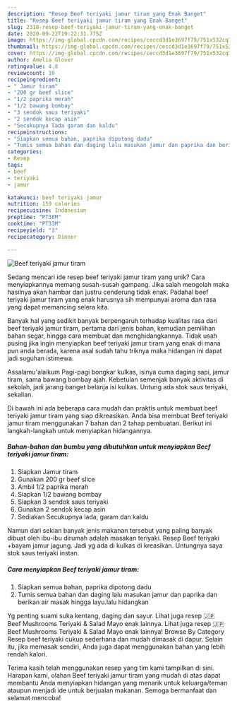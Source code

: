 ```yaml
---
description: "Resep Beef teriyaki jamur tiram yang Enak Banget"
title: "Resep Beef teriyaki jamur tiram yang Enak Banget"
slug: 2318-resep-beef-teriyaki-jamur-tiram-yang-enak-banget
date: 2020-09-22T19:22:31.775Z
image: https://img-global.cpcdn.com/recipes/ceccd3d1e3697f79/751x532cq70/beef-teriyaki-jamur-tiram-foto-resep-utama.jpg
thumbnail: https://img-global.cpcdn.com/recipes/ceccd3d1e3697f79/751x532cq70/beef-teriyaki-jamur-tiram-foto-resep-utama.jpg
cover: https://img-global.cpcdn.com/recipes/ceccd3d1e3697f79/751x532cq70/beef-teriyaki-jamur-tiram-foto-resep-utama.jpg
author: Amelia Glover
ratingvalue: 4.8
reviewcount: 10
recipeingredient:
- " Jamur tiram"
- "200 gr beef slice"
- "1/2 paprika merah"
- "1/2 bawang bombay"
- "3 sendok saus teriyaki"
- "2 sendok kecap asin"
- "Secukupnya lada garam dan kaldu"
recipeinstructions:
- "Siapkan semua bahan, paprika dipotong dadu"
- "Tumis semua bahan dan daging lalu masukan jamur dan paprika dan berikan air masak hingga layu.lalu hidangkan"
categories:
- Resep
tags:
- beef
- teriyaki
- jamur

katakunci: beef teriyaki jamur 
nutrition: 159 calories
recipecuisine: Indonesian
preptime: "PT38M"
cooktime: "PT33M"
recipeyield: "3"
recipecategory: Dinner

---
```



![Beef teriyaki jamur tiram](https://img-global.cpcdn.com/recipes/ceccd3d1e3697f79/751x532cq70/beef-teriyaki-jamur-tiram-foto-resep-utama.jpg)

Sedang mencari ide resep beef teriyaki jamur tiram yang unik? Cara menyiapkannya memang susah-susah gampang. Jika salah mengolah maka hasilnya akan hambar dan justru cenderung tidak enak. Padahal beef teriyaki jamur tiram yang enak harusnya sih mempunyai aroma dan rasa yang dapat memancing selera kita.

Banyak hal yang sedikit banyak berpengaruh terhadap kualitas rasa dari beef teriyaki jamur tiram, pertama dari jenis bahan, kemudian pemilihan bahan segar, hingga cara membuat dan menghidangkannya. Tidak usah pusing jika ingin menyiapkan beef teriyaki jamur tiram yang enak di mana pun anda berada, karena asal sudah tahu triknya maka hidangan ini dapat jadi suguhan istimewa.

Assalamu&#39;alaikum Pagi-pagi bongkar kulkas, isinya cuma daging sapi, jamur tiram, sama bawang bombay ajah. Kebetulan semenjak banyak aktivitas di sekolah, jadi jarang banget belanja isi kulkas. Untung ada stok saus teriyaki, sekalian.


Di bawah ini ada beberapa cara mudah dan praktis untuk membuat beef teriyaki jamur tiram yang siap dikreasikan. Anda bisa membuat Beef teriyaki jamur tiram menggunakan 7 bahan dan 2 tahap pembuatan. Berikut ini langkah-langkah untuk menyiapkan hidangannya.

<!--inarticleads1-->

##### Bahan-bahan dan bumbu yang dibutuhkan untuk menyiapkan Beef teriyaki jamur tiram:

1. Siapkan  Jamur tiram
1. Gunakan 200 gr beef slice
1. Ambil 1/2 paprika merah
1. Siapkan 1/2 bawang bombay
1. Siapkan 3 sendok saus teriyaki
1. Gunakan 2 sendok kecap asin
1. Sediakan Secukupnya lada, garam dan kaldu


Namun dari sekian banyak jenis makanan tersebut yang paling banyak dibuat oleh ibu-ibu dirumah adalah masakan teriyaki. Resep Beef teriyaki +bayam jamur jagung. Jadi yg ada di kulkas di kreasikan. Untungnya saya stok saus teriyaki instan. 

<!--inarticleads2-->

##### Cara menyiapkan Beef teriyaki jamur tiram:

1. Siapkan semua bahan, paprika dipotong dadu
1. Tumis semua bahan dan daging lalu masukan jamur dan paprika dan berikan air masak hingga layu.lalu hidangkan


Yg penting suami suka kentang, daging dan sayur. Lihat juga resep 🇯🇵 Beef Mushrooms Teriyaki &amp; Salad Mayo enak lainnya. Lihat juga resep 🇯🇵 Beef Mushrooms Teriyaki &amp; Salad Mayo enak lainnya! Browse By Category Resep beef teriyaki cukup sederhana dan mudah dimasak di dapur. Selain itu, jika memasak sendiri, Anda juga dapat menggunakan bahan yang lebih rendah kalori. 

Terima kasih telah menggunakan resep yang tim kami tampilkan di sini. Harapan kami, olahan Beef teriyaki jamur tiram yang mudah di atas dapat membantu Anda menyiapkan hidangan yang menarik untuk keluarga/teman ataupun menjadi ide untuk berjualan makanan. Semoga bermanfaat dan selamat mencoba!
